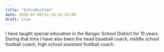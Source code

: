 ```yaml
---
title: "Introduction"
date: 2020-07-06T12:18:52-05:00
draft: true
---
```

I have taught special education in the Bangor School District for 15 years. During that time I have also been the head baseball coach, middle school football coach, high school assistant football coach.
